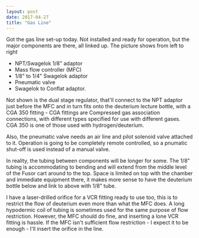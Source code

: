 ```yaml
---
layout: post
date: 2017-04-27
title: "Gas Line"
---
```


Got the gas line set-up today.  Not installed and ready for operation, but the major components are there, all linked up.  The picture shows from left to right 

+ NPT/Swagelok 1/8" adaptor
+ Mass flow controller (MFC)
+ 1/8" to 1/4" Swagelok adaptor
+ Pneumatic valve
+ Swagelok to Conflat adaptor.



Not shown is the dual stage regulator, that'll connect to the NPT adaptor just before the MFC and in turn fits onto the deuterium lecture bottle, with a CGA 350 fitting - CGA fittings are Compressed gas association connections, with different types specified for use with different gases.  CGA 350 is one of those used with hydrogen/deuterium.

Also, the pneumatic valve needs an air line and pilot solenoid valve attached to it.  Operation is going to be completely remote controlled, so a pnumatic shut-off is used instead of a manual valve.  

In reality, the tubing between components will be longer for some.  The 1/8" tubing is accommodating to bending and will extend from the middle level of the Fusor cart around to the top.  Space is limited on top with the chamber and immediate equipment there, it makes more sense to have the deuterium bottle below and link to above with 1/8" tube.

I have a laser-drilled orifice for a VCR fitting ready to use too, this is to restrict the flow of deuterium even more than what the MFC does.  A long hypodermic coil of tubing is sometimes used for the same purpose of flow restriction.  However, the MFC should do fine, and inserting a lone VCR fitting is hassle.  If the MFC isn't sufficient flow restriction - I expect it to be enough - I'll insert the orifice in the line.
